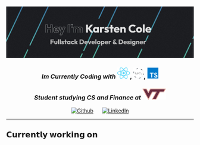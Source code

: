 
  <p align="center">
    <a href="https://karstencole.github.io/personal-website-v2/">
      <img src="/Banner.jpeg">
    </a>
  </p>

  <h3 align="center"><em>Im Currently Coding with</em> <img src="/react.png" height="30px">,&nbsp;<img src="/Next.js logo.png" height="30px">,&nbsp;<img src="/typescript.webp" height="30px"></h3></p>
  <h3 align="center"><em>Student studying CS and Finance at </em> <img src="/VTlogo.png" height="30px"></h3></p>
  
  <p align="center"><a href="https://github.com/karstencole" target="_blank"><img alt="Github" src="https://img.shields.io/badge/GitHub-%2312100E.svg?&style=for-the-badge&logo=Github&logoColor=white" /></a>&nbsp;&nbsp;&nbsp;&nbsp;&nbsp;&nbsp;<a href="https://www.linkedin.com/in/karsten-cole" target="_blank"><img alt="LinkedIn" src="https://img.shields.io/badge/linkedin-%230077B5.svg?&style=for-the-badge&logo=linkedin&logoColor=white" /></a></p>
  
---



## 𝗖𝘂𝗿𝗿𝗲𝗻𝘁𝗹𝘆 𝘄𝗼𝗿𝗸𝗶𝗻𝗴 𝗼𝗻

